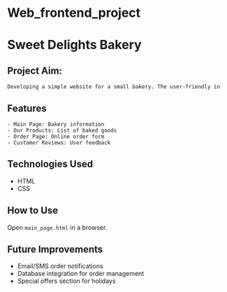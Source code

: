 # Web_frontend_project
# Sweet Delights Bakery  

## Project Aim:
    Developing a simple website for a small bakery. The user-friendly in
    
## Features  
    - Main Page: Bakery information  
    - Our Products: List of baked goods  
    - Order Page: Online order form  
    - Customer Reviews: User feedback  

## Technologies Used  
- HTML  
- CSS
  
## How to Use  
Open `main_page.html` in a browser.  

## Future Improvements  
- Email/SMS order notifications  
- Database integration for order management  
- Special offers section for holidays
